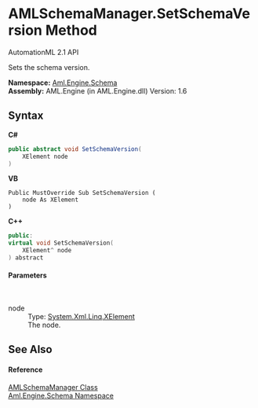# AMLSchemaManager.SetSchemaVersion Method 
AutomationML 2.1 API 

Sets the schema version.

**Namespace:**&nbsp;<a href="N_Aml_Engine_Schema">Aml.Engine.Schema</a><br />**Assembly:**&nbsp;AML.Engine (in AML.Engine.dll) Version: 1.6

## Syntax

**C#**<br />
``` C#
public abstract void SetSchemaVersion(
	XElement node
)
```

**VB**<br />
``` VB
Public MustOverride Sub SetSchemaVersion ( 
	node As XElement
)
```

**C++**<br />
``` C++
public:
virtual void SetSchemaVersion(
	XElement^ node
) abstract
```


#### Parameters
&nbsp;<dl><dt>node</dt><dd>Type: <a href="https://docs.microsoft.com/dotnet/api/system.xml.linq.xelement" target="_parent" rel="noopener noreferrer">System.Xml.Linq.XElement</a><br />The node.</dd></dl>

## See Also


#### Reference
<a href="T_Aml_Engine_Schema_AMLSchemaManager">AMLSchemaManager Class</a><br /><a href="N_Aml_Engine_Schema">Aml.Engine.Schema Namespace</a><br />